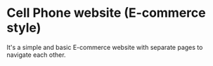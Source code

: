 # Cell Phone website (E-commerce style)
It's a simple and basic E-commerce website with separate pages to navigate each other. 
